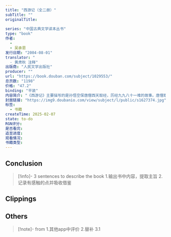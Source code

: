 ```yaml
---
title: "西游记（全二册）"
subTitle: ""
originalTitle:
   
series: "中国古典文学读本丛书"
type: "book"
作者:
  - 
  - 吴承恩
发行日期: "2004-08-01"
translator: "
  - 黄肃秋 注释"
出版商: "人民文学出版社"
producer: ""
url: "https://book.douban.com/subject/1029553/"
总页数: "1198"
价格: "47.2"
binding: "平装"
内容简介: "《西游记》主要描写的是孙悟空保唐僧西天取经，历经九九八十一难的故事。唐僧取经是历史上一件真实的事。大约距今一千三百多年前，即唐太宗贞观元年（627），年仅25岁的青年和尚玄奘离开京城长安，只身到天竺（印度）游学。他从长安出发后，途经中亚、阿富汗、巴基斯坦，历尽艰难险阻，最后到达了印度。他在那里学习了两年多，并在一次大型佛教经学辩论会任主讲，受到了赞誉。贞观十九年（645）玄奘回到了长安，带回佛经657部。他这次西天取经，前后十九年，行程几万里，是一次传奇式的万里长征，轰动一时。后来玄奘口述西行见闻，由弟子辩机辑录成《大唐西域记》十二卷。但这部书主要讲述了路上所见各国的历史、地理及交通，没有什么故事。及到他的弟子慧立、彦琮撰写的《大唐大慈恩寺三藏法师传》，则为玄奘的经历增添了许多神话色彩，从此，唐僧取经的故事便开始在民间广为流传。南宋有《大唐三藏取经诗...(展开全部)《西游记》主要描写的是孙悟空保唐僧西天取经，历经九九八十一难的故事。唐僧取经是历史上一件真实的事。大约距今一千三百多年前，即唐太宗贞观元年（627），年仅25岁的青年和尚玄奘离开京城长安，只身到天竺（印度）游学。他从长安出发后，途经中亚、阿富汗、巴基斯坦，历尽艰难险阻，最后到达了印度。他在那里学习了两年多，并在一次大型佛教经学辩论会任主讲，受到了赞誉。贞观十九年（645）玄奘回到了长安，带回佛经657部。他这次西天取经，前后十九年，行程几万里，是一次传奇式的万里长征，轰动一时。后来玄奘口述西行见闻，由弟子辩机辑录成《大唐西域记》十二卷。但这部书主要讲述了路上所见各国的历史、地理及交通，没有什么故事。及到他的弟子慧立、彦琮撰写的《大唐大慈恩寺三藏法师传》，则为玄奘的经历增添了许多神话色彩，从此，唐僧取经的故事便开始在民间广为流传。南宋有《大唐三藏取经诗话》，金代院本有《唐三藏》、《蟠桃会》等，元杂剧有吴昌龄的《唐三藏西天取经》、无名氏的《二郎神锁齐大圣》等，这些都为《西游记》的创作奠定了基础。吴承恩也正是在民间传说和话本、戏曲的基础上，经过艰苦的再创造，完成了这部令中华民族为之骄傲的伟大大文学巨著。吴承恩，字汝忠，号射阳山人，淮安府山阳（今江苏省淮安市）人。约生于明弘治十三年至正德初年之间（1500—1510），约卒于万历十年（1582）。吴承恩的曾祖父、祖父都是读书人，任过县学的训导、教谕。但到了他父亲吴锐这一辈，由于家贫困，出赘徐家，“遂袭徐氏业，坐肆中”，当起了小商人。尽管如此，吴家却不失读书的传统。据说其父吴锐虽为商人，不仅为人正派，而且好读书，好谈时政，这自然对吴承恩产生较大影响。吴承恩从小就很聪明，很早入了学，少年得志，名满乡里。天启《淮安府志》卷十六说吴承恩“性敏而多慧，博极群书，为诗文，下笔立成。”但成年后的吴承恩却很不顺利，在科举进身的道路上屡遭挫折，到四十多岁才补了一个岁贡生，五十多岁任过浙江长兴县丞，后又担任过荆王府纪善，这是同县丞级别差不多的闲职。吴承恩创作《西游记》大约是中年以后，或认为是晚年所作，具体时间无法确定。除《西游记》外，他还创作有长诗《二郎搜山图歌》和《禹鼎志》。现存《射阳先生存稿》四卷，包括诗一卷、散文三卷，是吴承恩逝世后由丘度编订而成。 《西游记》全书一百回，从大的结构上看，可分成三个部分。第一回至第八回是第一部分，主要写了孙悟空出世、拜师、大闹天宫，这是全书最精彩的章节，热闹非凡，孙悟空上天入地好一顿折腾，将他的反抗性格表现得淋漓尽致。第八回至第十二回是第二部分，主要写了唐僧的出身及取经的缘由。第十三回至最后一回是第三部分，主要写唐僧西天取经，路上先后收了孙悟空、猪八戒、沙和尚三个徒弟，并历经九九八十一难，终于取到了真经，修成了正果。 《西游记》向人们展示了一个绚丽多彩的神魔世界，人们无不在作者丰富而大胆的艺术想象面前惊叹不已。然而，任何一部文学作品都是一定社会生活的反映，作为神魔小说杰出代表的《西游记》亦不例外。正如鲁迅先生在《中国小说史略》中指出，《西游记》“讽刺揶揄则取当时世态，加以铺张描写”。又说：“作者禀性，‘复善谐剧’，故虽述变幻恍忽之事，亦每杂解颐之言，使神魔皆有人情，精魅亦通世故。”的确如此。 通过《西游记》中虚幻的神魔世界，我们处处可以看到现实社会的投影。如在孙悟空的形象创造上，就寄托了作者的理想。 孙悟空那种不屈不挠的斗争精神，奋起金箍棒，横扫一切妖魔鬼怪的大无畏气概，反映了人民的愿望和要求。他代表了一种正义的力量，表现出人民战胜一切困难的必胜信念。又如取经路上遇到的那些妖魔，或是自然灾难的幻化，或是邪恶势力的象征。他们的贪婪、凶残、阴险和狡诈，也正是封建社会里的黑暗势力的特点。不仅如此，玉皇大帝统治的天宫、如来佛祖管辖的西方极乐世界，也都浓浓地涂上了人间社会的色彩。而作者对封建社会最高统治者的态度也颇可玩味，在《西游记》中，简直找不出一个称职的皇帝；至于昏聩无能的玉皇大帝、宠信妖怪的车迟国国王、要将小儿心肝当药引子的比丘国国王，则不是昏君就是暴君。对这些形象的刻画，即使是信手拈来，也无不具有很强的现实意义。 《西游记》不仅有较深刻的思想内容，艺术上也取得了很高的成就。它以丰富奇特的艺术想象、生动曲折的故事情节，栩栩如生的人物形象，幽默诙谐的语言，构筑了一座独具特色的《西游记》艺术宫殿。但我认为，《西游记》在艺术上的最大成就，是成功地创造了孙悟空、猪八戒这两个不朽的艺术形象。 孙悟空是《西游记》中第一主人公，是个非常了不起的英雄。他有无穷的本领，天不怕地不怕，具有不屈的反抗精神。他有着大英雄的不凡气度，也有爱听恭维话的缺点。他机智勇敢又诙谐好闹。而他最大的特点就是敢斗。与至高至尊的玉皇大帝敢斗，楞是叫响了“齐天大圣”的美名；与妖魔鬼怪敢斗，火眼金睛决不放过一个妖魔，如意金箍棒下决不对妖魔留情；与一切困难敢斗，决不退却低头。这就是孙悟空，一个光彩夺目的神话英雄。说到猪八戒，他的本事比孙悟空可差远了，更谈不上什么光辉高大，但这个形象同样刻画得非常好。 猪八戒是一个喜剧形象，他憨厚老实，有力气，也敢与妖魔作斗争，是孙悟空第一得力助手。但他又满身毛病，如好吃，好占小便宜，好女色，怕困难，常常要打退堂鼓，心里老想着高老庄的媳妇；他有时爱撒个谎，可笨嘴拙腮的又说不圆；他还时不时地挑拨唐僧念紧箍咒，让孙悟空吃点苦头；他甚至还藏了点私房钱，塞在耳朵里。他的毛病实在多，这正是小私有者的恶习。作者对猪八戒缺点的批评是很严厉的，但又是善意的。他并不是一个被否定的人物，因此人们并不厌恶猪八戒，相反却感到十分真实可爱。唐僧的形象写得也不错，但比起孙悟空、猪八戒来，则要逊色得多。沙僧更是缺少鲜明的性格特点，这不能不说是《西游记》的缺憾。尽管如此，《西游记》在艺术上取得的成就仍是十分惊人的，孙悟空、猪八戒这两个形象，以其鲜明的个性特征，在中国文学史上立起了一座不朽的艺术丰碑。吴承恩，字汝忠，号射阳山人。淮安府山阳县（今江苏淮安）人。他生活在明代中叶，约当公元1500年到1582年间；出生在一个由文职小官僚而沦落为小商人的家庭。他极好读书，但常遭官府吏胥敲诈，对社会现实颇为不满。"
封面链接: "https://img9.doubanio.com/view/subject/l/public/s1627374.jpg"
标签:
  - 书籍
createTime: 2025-02-07
state: to-do
RGN评分: 
是否看完: 
追至进度: 
观看情况: 
书籍类型:
---
```

## Conclusion
> [!info]- 3 sentences to describe the book
> 1.输出书中内容，提取主旨
> 2.记录有感触的点并吸收借鉴

## Clippings

## Others
> [!note]- from
> 1.其他app中评价
> 2.替补
> 3.1